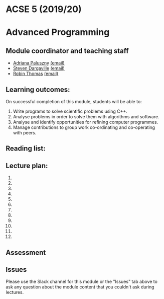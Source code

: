 # ACSE 5 (2019/20)
# Advanced Programming

## Module coordinator and teaching staff

- [Adriana Paluszny](http://www.imperial.ac.uk/people/apaluszn) [(email)](mailto:apaluszn@imperial.ac.uk) 
- [Steven Dargaville](http://www.imperial.ac.uk/people/s.dargaville) [(email)](mailto:s.dargaville@imperial.ac.uk) 
- [Robin Thomas](http://www.imperial.ac.uk/people/robin.thomas11) [(email)](mailto:robin.thomas11@imperial.ac.uk) 

## Learning outcomes:

On successful completion of this module, students will be able to:

1.	Write programs to solve scientific problems using C++.
2.	Analyse problems in order to solve them with algorithms and software.
3.	Analyse and identify opportunities for refining computer programmes.
4.	Manage contributions to group work co-ordinating and co-operating with peers.


## Reading list:

## Lecture plan:

 1. 
 2. 
 3. 
 4. 
 5. 
 6. 
 7. 
 8. 
 9. 
10. 
11. 
12.

## Assessment



## Issues
 
Please use the Slack channel for this module or the "Issues" tab above to ask any question about the module content that you couldn't ask during lectures.
  
